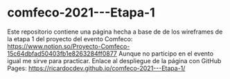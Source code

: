 # comfeco-2021---Etapa-1
Este repositorio contiene una página hecha a base de de los wireframes de la etapa 1 del proyecto del evento Comfeco: https://www.notion.so/Proyecto-Comfeco-15c64dbfad50403fb1e8263284ff0877
Aunque no participo en el evento igual me sirve para practicar.
Enlace al despliegue de la página con GitHub Pages: https://ricardocdev.github.io/comfeco-2021---Etapa-1/
